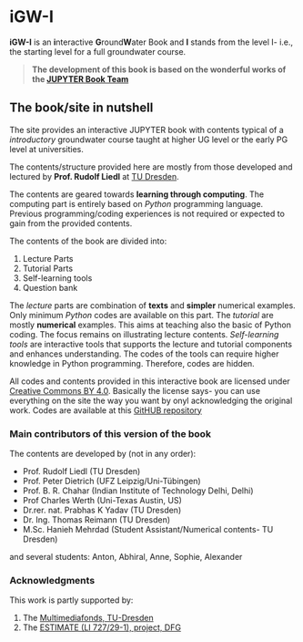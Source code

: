 # iGW-I #

**iGW-I** is an **i**nteractive **G**round**W**ater Book and **I** stands from the level I- i.e., the starting level for a full groundwater course.
> **The development of this book is based on the **wonderful** works of the [JUPYTER Book Team](https://jupyterbook.org/intro.html)**


## The book/site in nutshell ##

The site provides an interactive JUPYTER book with contents typical of a _introductory_ groundwater course taught at higher UG level or the early PG level at universities. 

The contents/structure provided here are mostly from those developed and lectured by **Prof. Rudolf Liedl** at [TU Dresden](https://tu-dresden.de/). 

The contents are geared towards **learning through computing**. The computing part is entirely based on _Python_ programming language. Previous programming/coding experiences is not required or expected to gain from the provided contents.

The contents of the book are divided into:
1. Lecture Parts
2. Tutorial Parts
3. Self-learning tools 
4. Question bank

The _lecture_ parts are combination of **texts** and **simpler** numerical examples. Only minimum _Python_ codes are available on this part.
The _tutorial_ are mostly **numerical** examples. This aims at teaching also the basic of Python coding. The focus remains on illustrating lecture contents. _Self-learning tools_ are interactive tools that supports the lecture and tutorial components and enhances understanding. The codes of the tools can require higher knowledge in Python programming. Therefore, codes are hidden.

All codes and contents provided in this interactive book are licensed under [Creative Commons BY 4.0](https://creativecommons.org/licenses/by/4.0/). 
Basically the license says- you can use everything on the site the way you want by onyl acknowledging the original work. 
Codes are available at this [GitHUB repository](https://github.com/prabhasyadav/iGW-I)

### Main contributors of this version of the book

The contents are developed by (not in any order):
- Prof. Rudolf Liedl (TU Dresden)
- Prof. Peter Dietrich (UFZ Leipzig/Uni-Tübingen)
- Prof. B. R. Chahar (Indian Institute of Technology Delhi, Delhi)
- Prof Charles Werth (Uni-Texas Austin, US)
- Dr.rer. nat. Prabhas K Yadav (TU Dresden)
- Dr. Ing. Thomas Reimann (TU Dresden)
- M.Sc. Hanieh Mehrdad (Student Assistant/Numerical contents- TU Dresden)

and several students: Anton, Abhiral, Anne, Sophie, Alexander



### Acknowledgments 

This work is partly supported by:
1. The [Multimediafonds, TU-Dresden][Multimediafonds, TU-Dresden] 
2. The [ESTIMATE (LI 727/29-1), project, DFG][DFG]



[Multimediafonds, TU-Dresden]: https://tu-dresden.de/tu-dresden/organisation/rektorat/prorektor-bildung-und-internationales/zill/e-learning/multimediafonds

[DFG]: https://www.dfg.de/
